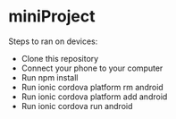 # miniProject

Steps to ran on devices: 

  - Clone this repository 
  - Connect your phone to your computer 
  - Run npm install
  - Run ionic cordova platform rm android 
  - Run ionic cordova platform add android 
  - Run ionic cordova run android 

